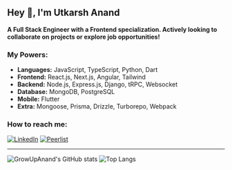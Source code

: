 ## Hey 👋, I'm Utkarsh Anand
**A Full Stack Engineer with a Frontend specialization. Actively looking to collaborate on projects or explore job opportunities!**

### My Powers:
- **Languages:** JavaScript, TypeScript, Python, Dart
- **Frontend:** React.js, Next.js, Angular, Tailwind
- **Backend:** Node.js, Express.js, Django, tRPC, Websocket
- **Database:** MongoDB, PostgreSQL
- **Mobile:** Flutter
- **Extra:** Mongoose, Prisma, Drizzle, Turborepo, Webpack

### How to reach me:
[![LinkedIn](https://img.shields.io/badge/linkedin-%230077B5.svg?style=for-the-badge&logo=linkedin&logoColor=white)](https://www.linkedin.com/in/utkarshanand93)  [![Peerlist](https://github-readme-badge.peerlist.io/api/growupanand?style=for-the-badge)](https://peerlist.io/growupanand/signup)


-------------
![GrowUpAnand's GitHub stats](https://github-readme-stats.vercel.app/api?username=growupanand&show_icons=true&count_private=true&hide_border=true&show_owner=true&include_all_commits=true&layout=compact) ![Top Langs](https://github-readme-stats.vercel.app/api/top-langs/?username=growupanand&count_private=true&hide_border=true&layout=compact)
